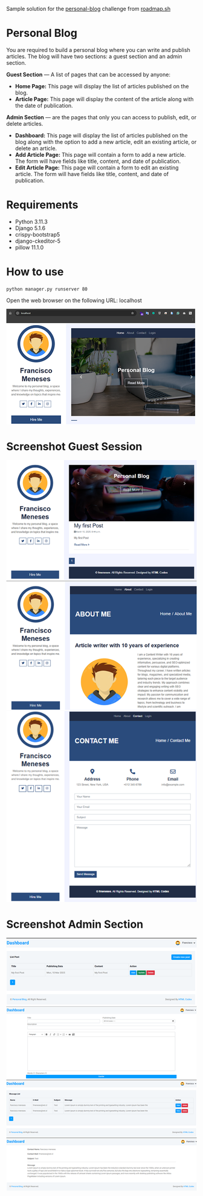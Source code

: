 Sample solution for the [personal-blog](https://roadmap.sh/projects/personal-blog) challenge from [roadmap.sh](https://roadmap.sh)
# Personal Blog
You are required to build a personal blog where you can write and publish articles. The blog will have two sections: a guest section and an admin section.

**Guest Section** — A list of pages that can be accessed by anyone:
- **Home Page:** This page will display the list of articles published on the blog.
- **Article Page:** This page will display the content of the article along with the date of publication.

**Admin Section** — are the pages that only you can access to publish, edit, or delete articles.

- **Dashboard:** This page will display the list of articles published on the blog along with the option to add a new article, edit an existing article, or delete an article.
- **Add Article Page:** This page will contain a form to add a new article. The form will have fields like title, content, and date of publication.
- **Edit Article Page:** This page will contain a form to edit an existing article. The form will have fields like title, content, and date of publication.
# Requirements
- Python 3.11.3
- Django 5.1.6 
- crispy-bootstrap5
- django-ckeditor-5
- pillow 11.1.0

# How to use
`python manager.py runserver 80`

Open the web browser on the following URL: localhost

![alt foto1](https://github.com/LW-Homeless/roadmap/blob/main/backend/Personal-Blog/README-img/foto1.png)

# Screenshot Guest Session 
![alt img](https://github.com/LW-Homeless/roadmap/blob/main/backend/Personal-Blog/README-img/home_public.png)
![alt img](https://github.com/LW-Homeless/roadmap/blob/main/backend/Personal-Blog/README-img/about_public.png)
![alt img](https://github.com/LW-Homeless/roadmap/blob/main/backend/Personal-Blog/README-img/contact_public.png)

# Screenshot Admin Section
![alt img](https://github.com/LW-Homeless/roadmap/blob/main/backend/Personal-Blog/README-img/dashboard_private.png)
![alt img](https://github.com/LW-Homeless/roadmap/blob/main/backend/Personal-Blog/README-img/post_private.png)
![alt img](https://github.com/LW-Homeless/roadmap/blob/main/backend/Personal-Blog/README-img/message_private.png)
![alt img](https://github.com/LW-Homeless/roadmap/blob/main/backend/Personal-Blog/README-img/message_view.png)



